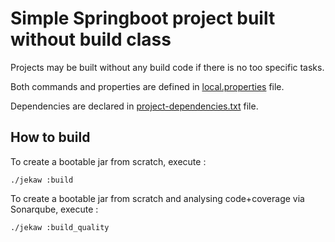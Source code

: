 # Simple Springboot project built without build class 

Projects may be built without any build code if there is no too specific tasks.

Both commands and properties are defined in [local.properties](./jeka/local.properties) file.

Dependencies are declared in [project-dependencies.txt](./jeka/project-dependencies.txt) file.

## How to build

To create a bootable jar from scratch, execute :

```shell
./jekaw :build
``` 

To create a bootable jar from scratch and analysing code+coverage via Sonarqube, execute :

```shell
./jekaw :build_quality
```


